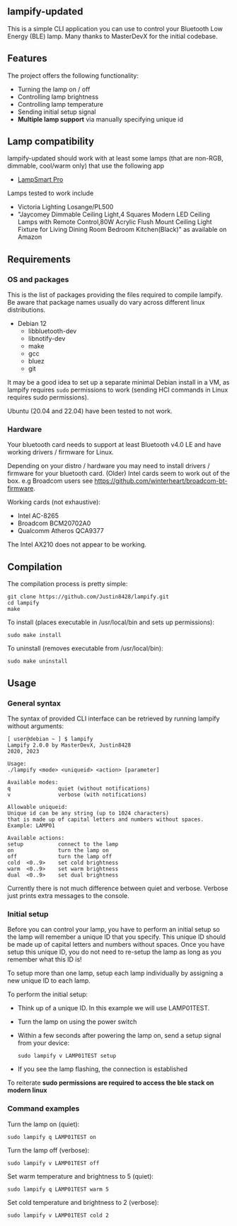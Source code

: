 ## lampify-updated
This is a simple CLI application you can use to control your Bluetooth Low Energy (BLE) lamp.
Many thanks to MasterDevX for the initial codebase.

## Features
The project offers the following functionality:
- Turning the lamp on / off
- Controlling lamp brightness
- Controlling lamp temperature
- Sending initial setup signal
- **Multiple lamp support** via manually specifying unique id

## Lamp compatibility
lampify-updated should work with at least some lamps (that are non-RGB, dimmable, cool/warm only) that use the following app

- [LampSmart Pro](https://play.google.com/store/apps/details?id=com.jingyuan.lamp)

Lamps tested to work include

- Victoria Lighting Losange/PL500
- "Jaycomey Dimmable Ceiling Light,4 Squares Modern LED Ceiling Lamps with Remote Control,80W Acrylic Flush Mount Ceiling Light Fixture for Living Dining Room Bedroom Kitchen(Black)" as available on Amazon


## Requirements

### OS and packages
This is the list of packages providing the files required to compile lampify. Be aware that package names usually do vary across different linux distributions.
- Debian 12
  - libbluetooth-dev
  - libnotify-dev
  - make
  - gcc
  - bluez
  - git

It may be a good idea to set up a separate minimal Debian install in a VM, as lampify requires `sudo` permissions to work (sending HCI commands in Linux requires sudo permissions).

Ubuntu (20.04 and 22.04) have been tested to not work.

### Hardware
Your bluetooth card needs to support at least Bluetooth v4.0 LE and have working drivers / firmware for Linux.

Depending on your distro / hardware you may need to install drivers / firmware for your bluetooth card. (Older) Intel cards seem to work out of the box. e.g Broadcom users see https://github.com/winterheart/broadcom-bt-firmware.

Working cards (not exhaustive):

 - Intel AC-8265
 - Broadcom BCM20702A0
 - Qualcomm Atheros QCA9377
   
The Intel AX210 does not appear to be working.


## Compilation
The compilation process is pretty simple:
```
git clone https://github.com/Justin8428/lampify.git
cd lampify
make
```
To install (places executable in /usr/local/bin and sets up permissions):
```
sudo make install
```

To uninstall (removes executable from /usr/local/bin):
```
sudo make uninstall
```

## Usage
### General syntax
The syntax of provided CLI interface can be retrieved by running lampify without arguments:
```
[ user@debian ~ ] $ lampify                                                                               
Lampify 2.0.0 by MasterDevX, Justin8428
2020, 2023

Usage:
./lampify <mode> <uniqueid> <action> [parameter]

Available modes:
q               quiet (without notifications)
v               verbose (with notifications)

Allowable uniqueid:
Unique id can be any string (up to 1024 characters)
that is made up of capital letters and numbers without spaces.
Example: LAMP01

Available actions:
setup           connect to the lamp
on              turn the lamp on
off             turn the lamp off
cold  <0..9>    set cold brightness
warm  <0..9>    set warm brightness
dual  <0..9>    set dual brightness

```

Currently there is not much difference between quiet and verbose. Verbose just prints extra messages to the console.

### Initial setup
Before you can control your lamp, you have to perform an initial setup so the lamp will remember a unique ID that you specify. This unique ID should be made up of capital letters and numbers without spaces. Once you have setup this unique ID, you do not need to re-setup the lamp as long as you remember what this ID is!

To setup more than one lamp, setup each lamp individually by assigning a new unique ID to each lamp.

To perform the initial setup:
- Think up of a unique ID. In this example we will use LAMP01TEST.
- Turn the lamp on using the power switch
- Within a few seconds after powering the lamp on, send a setup signal from your device:

  ```
  sudo lampify v LAMP01TEST setup
  ```
- If you see the lamp flashing, the connection is established

To reiterate **sudo permissions are required to access the ble stack on modern linux**

### Command examples
Turn the lamp on (quiet):
```
sudo lampify q LAMP01TEST on
```

Turn the lamp off (verbose):
```
sudo lampify v LAMP01TEST off
```

Set warm temperature and brightness to 5 (quiet):
```
sudo lampify q LAMP01TEST warm 5
```

Set cold temperature and brightness to 2 (verbose):
```
sudo lampify v LAMP01TEST cold 2
```
